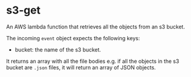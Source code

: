 # s3-get
An AWS lambda function that retrieves all the objects from an s3 bucket.

The incoming `event` object expects the following keys:

- bucket: the name of the s3 bucket.

It returns an array with all the file bodies e.g. if all the objects in the s3 bucket are `.json` files, it will return an array of JSON objects. 
